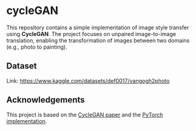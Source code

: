 # cycleGAN
This repository contains a simple implementation of image style transfer using **CycleGAN**. The project focuses on unpaired image-to-image translation, enabling the transformation of images between two domains (e.g., photo to painting).

## Dataset
Link: https://www.kaggle.com/datasets/def0017/vangogh2photo

## Acknowledgements
This project is based on the [CycleGAN paper](https://arxiv.org/abs/1703.10593) and the [PyTorch implementation](https://github.com/junyanz/pytorch-CycleGAN-and-pix2pix).
